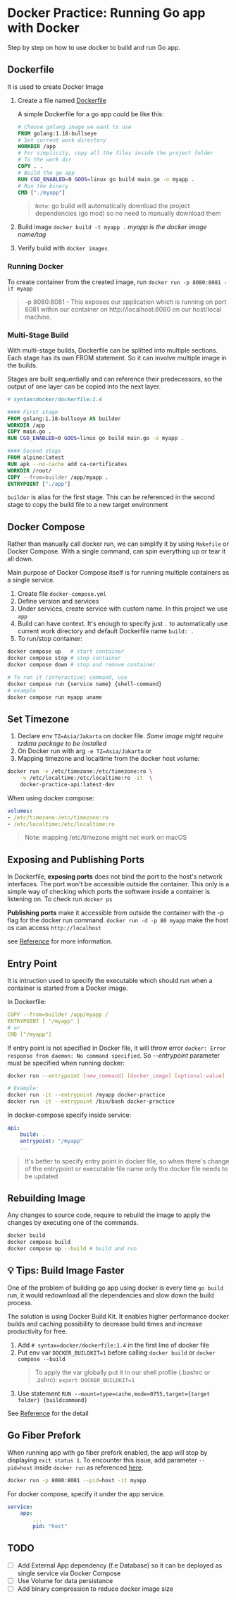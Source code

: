 # Docker Practice: Running Go app with Docker 
Step by step on how to use docker to build and run Go app.

## Dockerfile 
It is used to create Docker Image

1. Create a file named [Dockerfile](Dockerfile)

    A simple Dockerfile for a go app could be like this:

    ```Dockerfile
    # Choose golang image we want to use
    FROM golang:1.18-bullseye
    # Set current work directory
    WORKDIR /app
    # For simplicity, copy all the files inside the project folder
    # To the work dir
    COPY . .
    # Build the go app
    RUN CGO_ENABLED=0 GOOS=linux go build main.go -o myapp .
    # Run the binary
    CMD ["./myapp"]
    ```
    > `Note`: go build will automatically download the project dependencies (go mod) so no need to manually download them

2. Build image `docker build -t myapp .`  *myapp is the docker image name/tag*
3. Verify build with `docker images`

### Running Docker
To create container from the created image, run
`docker run -p 8080:8081 -it myapp`
> -p 8080:8081 - This exposes our application which is running on port 8081 within our container on http://localhost:8080 on our host/local machine.

### Multi-Stage Build
With multi-stage builds, Dockerfile can be splitted into multiple sections. Each stage has its own FROM statement. So it can involve multiple image in the builds. 

Stages are built sequentially and can reference their predecessors, so the output of one layer can be copied into the next layer.

```Dockerfile
# syntax=docker/dockerfile:1.4

#### First stage
FROM golang:1.18-bullseye AS builder
WORKDIR /app
COPY main.go .
RUN CGO_ENABLED=0 GOOS=linux go build main.go -o myapp .

#### Second stage
FROM alpine:latest  
RUN apk --no-cache add ca-certificates
WORKDIR /root/
COPY --from=builder /app/myapp .
ENTRYPOINT ["./app"] 
```

`builder` is alias for the first stage. This can be referenced in the second stage to copy the build file to a new target environment

## Docker Compose
Rather than manually call docker run, we can simplify it by using `Makefile` or Docker Compose. With a single command, can spin everything up or tear it all down.

Main purpose of Docker Compose itself is for running multiple containers as a single service.

1. Create file `docker-compose.yml`
2. Define version and services
3. Under services, create service with custom name. In this project we use `app`
4. Build can have context. It's enough to specify just `.` to automatically use current work directory and default Dockerfile name
`build: .`
5. To run/stop container: 
```bash
docker compose up   # start container
docker compose stop # stop container
docker compose down # stop and remove container

# To run it (interactive) command, use 
docker compose run {service name} {shell-command} 
# example 
docker compose run myapp uname
```

## Set Timezone
1. Declare env `TZ=Asia/Jakarta` on docker file.
*Some image might require tzdata package to be installed*
2. On Docker run with arg `-e TZ=Asia/Jakarta` or 
3. Mapping timezone and localtime from the docker host volume:
```bash
docker run -v /etc/timezone:/etc/timezone:ro \
    -v /etc/localtime:/etc/localtime:ro -it  \
    docker-practice-api:latest-dev
```

When using docker compose:
```yaml
volumes:
- /etc/timezone:/etc/timezone:ro
- /etc/localtime:/etc/localtime:ro
```
> Note: mapping /etc/timezone might not work on macOS

## Exposing and Publishing Ports
In Dockerfile, **exposing ports** does not bind the port to the host's network interfaces. The port won't be accessible outside the container. This only is a simple way of checking which ports the software inside a container is listening on. To check run `docker ps`

**Publishing ports** make it accessible from outside the container with the -p flag for the docker run command.
`docker run -d -p 80 myapp` make the host os can access `http://localhost`

see [Reference](https://www.howtogeek.com/devops/whats-the-difference-between-exposing-and-publishing-a-docker-port/) for more information.

## Entry Point
It is intruction used to specify the executable which should run when a container is started from a Docker image.

In Dockerfile:
```yaml
COPY --from=builder /app/myapp /
ENTRYPOINT [ "/myapp" ]
# or
CMD ["/myapp"]
```

If entry point is not specified in Docker file, it will throw error `docker: Error response from daemon: No command specified`. So *--entrypoint* parameter must be specified when running docker:
```bash
docker run --entrypoint [new_command] [docker_image] [optional:value]

# Example:
docker run -it --entrypoint /myapp docker-practice
docker run -it --entrypoint /bin/bash docker-practice
```

In docker-compose specify inside service:
```yaml
api:
    build: .
    entrypoint: "/myapp"
    ...
```

> It's better to specify entry point in docker file, so when there's change of the entrypoint or executable file name only the docker file needs to be updated

## Rebuilding Image
Any changes to source code, require to rebuild the image to apply the changes by executing one of the commands. 
```bash
docker build
docker compose build 
docker compose up --build # build and run 
```

## 💡 Tips: Build Image Faster

One of the problem of building go app using docker is every time `go build` run, it would redownload all the dependencies and slow down the build process.

The solution is using Docker Build Kit. It enables higher performance docker builds and caching possibility to decrease build times and increase productivity for free.

1. Add `# syntax=docker/dockerfile:1.4` in the first line of docker file
2. Put env var `DOCKER_BUILDKIT=1` before calling `docker build` or `docker compose --build`
    > To apply the var globally put it in our shell profile (.bashrc or .zshrc): `export DOCKER_BUILDKIT=1`
3. Use statement `RUN --mount=type=cache,mode=0755,target={target folder} {buildcommand}`

See [Reference](https://github.com/moby/buildkit/blob/master/frontend/dockerfile/docs/syntax.md) for the detail

## Go Fiber Prefork
When running app with go fiber prefork enabled, the app will stop by displaying `exit status 1`. To encounter this issue, add parameter `--pid=host` inside `docker run` as referenced [here](https://github.com/gofiber/fiber/issues/1036#issuecomment-738147598). 

```bash
docker run -p 8080:8081 --pid=host -it myapp
```

For docker compose, specify it under the app service. 
```yaml
service:
    app:
        ...
        pid: "host"
```

## TODO
- [ ] Add External App dependency (f.e Database) so it can be deployed as single service via Docker Compose
- [ ] Use Volume for data persistance
- [ ] Add binary compression to reduce docker image size